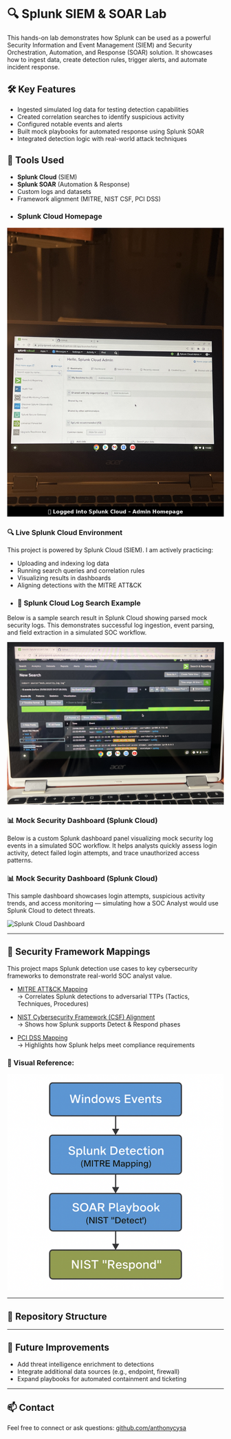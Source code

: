 # 🔍 Splunk SIEM & SOAR Lab

This hands-on lab demonstrates how Splunk can be used as a powerful Security Information and Event Management (SIEM) and Security Orchestration, Automation, and Response (SOAR) solution. It showcases how to ingest data, create detection rules, trigger alerts, and automate incident response.

## 🛠️ Key Features

- Ingested simulated log data for testing detection capabilities
- Created correlation searches to identify suspicious activity
- Configured notable events and alerts
- Built mock playbooks for automated response using Splunk SOAR
- Integrated detection logic with real-world attack techniques

## 🎯 Tools Used

- **Splunk Cloud** (SIEM)
- **Splunk SOAR** (Automation & Response)
- Custom logs and datasets
- Framework alignment (MITRE, NIST CSF, PCI DSS)
- ### Splunk Cloud Homepage

![Splunk Cloud Admin Homepage](https://github.com/anthonycysa/Splunk-siem-soar-lab/blob/main/splunk-cloud-homepage.png?raw=true)
### 🔍 Live Splunk Cloud Environment

This project is powered by Splunk Cloud (SIEM). I am actively practicing:

- Uploading and indexing log data  
- Running search queries and correlation rules  
- Visualizing results in dashboards  
- Aligning detections with the MITRE ATT&CK
- ### 📸 Splunk Cloud Log Search Example

Below is a sample search result in Splunk Cloud showing parsed mock security logs. This demonstrates successful log ingestion, event parsing, and field extraction in a simulated SOC workflow.

![Splunk Log Search](https://github.com/anthonycysa/splunk-siem-soar-lab/blob/main/Splunk%20log%20search%20example%20.JPEG?raw=true)
### 📊 Mock Security Dashboard (Splunk Cloud)

Below is a custom Splunk dashboard panel visualizing mock security log events in a simulated SOC workflow. It helps analysts quickly assess login activity, detect failed login attempts, and trace unauthorized access patterns.

### 📊 Mock Security Dashboard (Splunk Cloud)

This sample dashboard showcases login attempts, suspicious activity trends, and access monitoring — simulating how a SOC Analyst would use Splunk Cloud to detect threats.

![Splunk Cloud Dashboard](Splunk_dashboard_view.jpeg)


---

## 🔐 Security Framework Mappings

This project maps Splunk detection use cases to key cybersecurity frameworks to demonstrate real-world SOC analyst value.

- [MITRE ATT&CK Mapping](./mitre_attack.md)  
  → Correlates Splunk detections to adversarial TTPs (Tactics, Techniques, Procedures)

- [NIST Cybersecurity Framework (CSF) Alignment](./nist_csf.md)  
  → Shows how Splunk supports Detect & Respond phases

- [PCI DSS Mapping](./pci_dss.md)  
  → Highlights how Splunk helps meet compliance requirements

### 🧭 Visual Reference:
![NIST CSF Flowchart](./nist_flowchart.png)

---

## 📁 Repository Structure
---

## 🚀 Future Improvements

- Add threat intelligence enrichment to detections
- Integrate additional data sources (e.g., endpoint, firewall)
- Expand playbooks for automated containment and ticketing

---

## 📫 Contact

Feel free to connect or ask questions:
[github.com/anthonycysa](https://github.com/anthonycysa)

